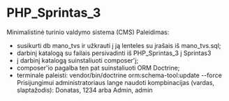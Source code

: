 # PHP_Sprintas_3
Minimalistinė turinio valdymo sistema (CMS)
Paleidimas:
- susikurti db mano_tvs ir užkrauti į ją lenteles su įrašais iš mano_tvs.sql;
- darbinį katalogą su failais persivadinti iš PHP_Sprintas_3 į Sprintas3
- į darbinį katalogą suinstaliuoti composer'į;
- composer'io pagalba ten pat suinstaliuoti ORM Doctrine;
- terminale paleisti:
  vendor/bin/doctrine orm:schema-tool:update --force
Prisijungimui administratoriaus lange naudoti kompbinacijas (vardas, slaptažodis):
Donatas, 1234
arba
Admin, admin
